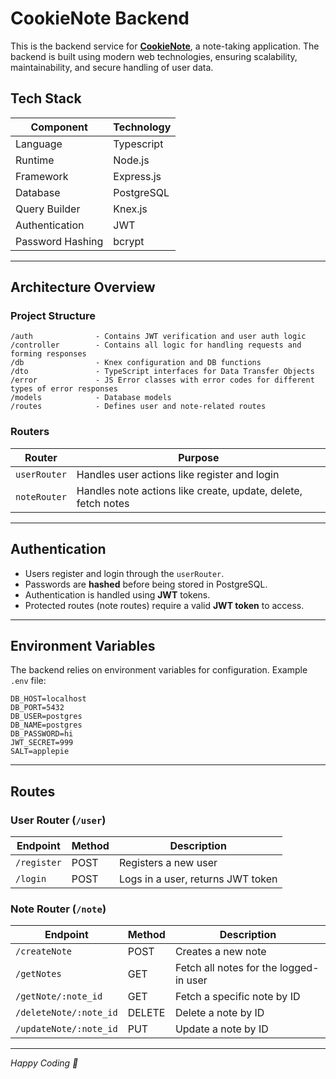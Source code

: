 
# CookieNote Backend

This is the backend service for **[CookieNote](https://github.com/AsH1605/CookieNote)**, a note-taking application. The backend is built using modern web technologies, ensuring scalability, maintainability, and secure handling of user data.

## Tech Stack
| Component       | Technology |
|------------------|-------------|
| Language        | Typescript |
| Runtime         | Node.js |
| Framework       | Express.js |
| Database        | PostgreSQL |
| Query Builder   | Knex.js |
| Authentication  | JWT |
| Password Hashing| bcrypt |

---

## Architecture Overview

### Project Structure
```
/auth              - Contains JWT verification and user auth logic
/controller        - Contains all logic for handling requests and forming responses
/db                - Knex configuration and DB functions
/dto               - TypeScript interfaces for Data Transfer Objects
/error             - JS Error classes with error codes for different types of error responses
/models            - Database models 
/routes            - Defines user and note-related routes
```

### Routers
| Router | Purpose |
|---|---|
| `userRouter` | Handles user actions like register and login |
| `noteRouter` | Handles note actions like create, update, delete, fetch notes |

---

## Authentication
- Users register and login through the `userRouter`.
- Passwords are **hashed** before being stored in PostgreSQL.
- Authentication is handled using **JWT** tokens.
- Protected routes (note routes) require a valid **JWT token** to access.

---

## Environment Variables
The backend relies on environment variables for configuration. Example `.env` file:
```
DB_HOST=localhost
DB_PORT=5432
DB_USER=postgres
DB_NAME=postgres
DB_PASSWORD=hi
JWT_SECRET=999
SALT=applepie
```

---

## Routes

### User Router (`/user`)
| Endpoint | Method | Description |
|---|---|---|
| `/register` | POST | Registers a new user |
| `/login` | POST | Logs in a user, returns JWT token |

### Note Router (`/note`)
| Endpoint | Method | Description |
|---|---|---|
| `/createNote` | POST | Creates a new note |
| `/getNotes` | GET | Fetch all notes for the logged-in user |
| `/getNote/:note_id` | GET | Fetch a specific note by ID |
| `/deleteNote/:note_id` | DELETE | Delete a note by ID |
| `/updateNote/:note_id` | PUT | Update a note by ID |


---
*Happy Coding 🍪*

